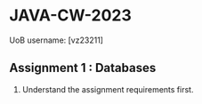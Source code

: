 # JAVA-CW-2023
UoB username: [vz23211]

## Assignment 1 : Databases
1. Understand the assignment requirements first.